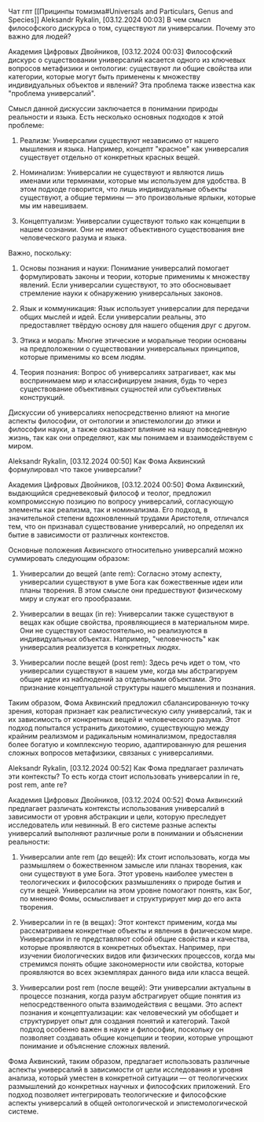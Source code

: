 
Чат гпт
[[Прицинпы томизма#Universals and Particulars, Genus and Species]]
Aleksandr Rykalin, [03.12.2024 00:03]
В чем смысл философского дискурса о том, существуют ли универсалии. Почему это важно для людей?

Академия Цифровых Двойников, [03.12.2024 00:03]
Философский дискурс о существовании универсалий касается одного из ключевых вопросов метафизики и онтологии: существуют ли общие свойства или категории, которые могут быть применены к множеству индивидуальных объектов и явлений? Эта проблема также известна как "проблема универсалий".

Смысл данной дискуссии заключается в понимании природы реальности и языка. Есть несколько основных подходов к этой проблеме:

1. Реализм: Универсалии существуют независимо от нашего мышления и языка. Например, концепт "красное" как универсалия существует отдельно от конкретных красных вещей.

2. Номинализм: Универсалии не существуют и являются лишь именами или терминами, которые мы используем для удобства. В этом подходе говорится, что лишь индивидуальные объекты существуют, а общие термины — это произвольные ярлыки, которые мы им навешиваем.

3. Концептуализм: Универсалии существуют только как концепции в нашем сознании. Они не имеют объективного существования вне человеческого разума и языка.

Важно, поскольку:

1. Основы познания и науки: Понимание универсалий помогает формулировать законы и теории, которые применимы к множеству явлений. Если универсалии существуют, то это обосновывает стремление науки к обнаружению универсальных законов.

2. Язык и коммуникация: Язык использует универсалии для передачи общих мыслей и идей. Если универсалии реальны, это предоставляет твёрдую основу для нашего общения друг с другом.

3. Этика и мораль: Многие этические и моральные теории основаны на предположении о существовании универсальных принципов, которые применимы ко всем людям.

4. Теория познания: Вопрос об универсалиях затрагивает, как мы воспринимаем мир и классифицируем знания, будь то через существование объективных сущностей или субъективных конструкций.

Дискуссии об универсалиях непосредственно влияют на многие аспекты философии, от онтологии и эпистемологии до этики и философии науки, а также оказывают влияние на нашу повседневную жизнь, так как они определяют, как мы понимаем и взаимодействуем с миром.

Aleksandr Rykalin, [03.12.2024 00:50]
Как Фома Аквинский формулировал что такое универсалии?

Академия Цифровых Двойников, [03.12.2024 00:50]
Фома Аквинский, выдающийся средневековый философ и теолог, предложил компромиссную позицию по вопросу универсалий, согласующую элементы как реализма, так и номинализма. Его подход, в значительной степени вдохновленный трудами Аристотеля, отличался тем, что он признавал существование универсалий, но определял их бытие в зависимости от различных контекстов.

Основные положения Аквинского относительно универсалий можно суммировать следующим образом:

1. Универсалии до вещей (ante rem): Согласно этому аспекту, универсалии существуют в уме Бога как божественные идеи или планы творения. В этом смысле они предшествуют физическому миру и служат его прообразами.

2. Универсалии в вещах (in re): Универсалии также существуют в вещах как общие свойства, проявляющиеся в материальном мире. Они не существуют самостоятельно, но реализуются в индивидуальных объектах. Например, "человечность" как универсалия реализуется в конкретных людях.

3. Универсалии после вещей (post rem): Здесь речь идет о том, что универсалии существуют в нашем уме, когда мы абстрагируем общие идеи из наблюдений за отдельными объектами. Это признание концептуальной структуры нашего мышления и познания.

Таким образом, Фома Аквинский предложил сбалансированную точку зрения, которая признает как реалистическую силу универсалий, так и их зависимость от конкретных вещей и человеческого разума. Этот подход попытался устранить дихотомию, существующую между крайним реализмом и радикальным номинализмом, предоставляя более богатую и комплексную теорию, адаптированную для решения сложных вопросов метафизики, связаных с универсалиями.

Aleksandr Rykalin, [03.12.2024 00:52]
Как Фома предлагает различать эти контексты? То есть когда стоит использовать универсалии in re, post rem, ante re?

Академия Цифровых Двойников, [03.12.2024 00:52]
Фома Аквинский предлагает различать контексты использования универсалий в зависимости от уровня абстракции и цели, которую преследует исследователь или невинный. В его системе разные аспекты универсалий выполняют различные роли в понимании и объяснении реальности:

1. Универсалии ante rem (до вещей): Их стоит использовать, когда мы размышляем о божественном замысле или планах творения, как они существуют в уме Бога. Этот уровень наиболее уместен в теологических и философских размышлениях о природе бытия и сути вещей. Универсалии на этом уровне помогают понять, как Бог, по мнению Фомы, осмысливает и структурирует мир до его акта творения.

2. Универсалии in re (в вещах): Этот контекст применим, когда мы рассматриваем конкретные объекты и явления в физическом мире. Универсалии in re представляют собой общие свойства и качества, которые проявляются в конкретных объектах. Например, при изучении биологических видов или физических процессов, когда мы стремимся понять общие закономерности или свойства, которые проявляются во всех экземплярах данного вида или класса вещей.

3. Универсалии post rem (после вещей): Эти универсалии актуальны в процессе познания, когда разум абстрагирует общие понятия из непосредственного опыта взаимодействия с вещами. Это аспект познания и концептуализации: как человеческий ум обобщает и структурирует опыт для создания понятий и категорий. Такой подход особенно важен в науке и философии, поскольку он позволяет создавать общие концепции и теории, которые упрощают понимание и объяснение сложных явлений.

Фома Аквинский, таким образом, предлагает использовать различные аспекты универсалий в зависимости от цели исследования и уровня анализа, который уместен в конкретной ситуации — от теологических размышлений до конкретных научных и философских приложений. Его подход позволяет интегрировать теологические и философские аспекты универсалий в общей онтологической и эпистемологической системе.